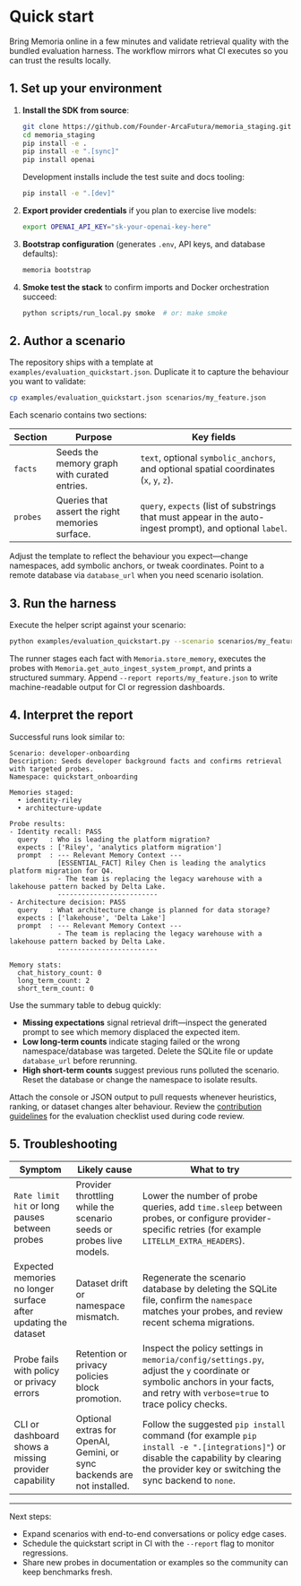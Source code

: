 # Quick start

Bring Memoria online in a few minutes and validate retrieval quality with the bundled evaluation harness. The workflow mirrors what CI executes so you can trust the results locally.

## 1. Set up your environment

1. **Install the SDK from source**:

   ```bash
   git clone https://github.com/Founder-ArcaFutura/memoria_staging.git
   cd memoria_staging
   pip install -e .
   pip install -e ".[sync]"
   pip install openai
   ```

   Development installs include the test suite and docs tooling:

   ```bash
   pip install -e ".[dev]"
   ```

2. **Export provider credentials** if you plan to exercise live models:

   ```bash
   export OPENAI_API_KEY="sk-your-openai-key-here"
   ```

3. **Bootstrap configuration** (generates `.env`, API keys, and database defaults):

   ```bash
   memoria bootstrap
   ```

4. **Smoke test the stack** to confirm imports and Docker orchestration succeed:

   ```bash
   python scripts/run_local.py smoke  # or: make smoke
   ```

## 2. Author a scenario

The repository ships with a template at `examples/evaluation_quickstart.json`. Duplicate it to capture the behaviour you want to validate:

```bash
cp examples/evaluation_quickstart.json scenarios/my_feature.json
```

Each scenario contains two sections:

| Section | Purpose | Key fields |
| --- | --- | --- |
| `facts` | Seeds the memory graph with curated entries. | `text`, optional `symbolic_anchors`, and optional spatial coordinates (`x`, `y`, `z`). |
| `probes` | Queries that assert the right memories surface. | `query`, `expects` (list of substrings that must appear in the auto-ingest prompt), and optional `label`. |

Adjust the template to reflect the behaviour you expect—change namespaces, add symbolic anchors, or tweak coordinates. Point to a remote database via `database_url` when you need scenario isolation.

## 3. Run the harness

Execute the helper script against your scenario:

```bash
python examples/evaluation_quickstart.py --scenario scenarios/my_feature.json
```

The runner stages each fact with `Memoria.store_memory`, executes the probes with `Memoria.get_auto_ingest_system_prompt`, and prints a structured summary. Append `--report reports/my_feature.json` to write machine-readable output for CI or regression dashboards.

## 4. Interpret the report

Successful runs look similar to:

```
Scenario: developer-onboarding
Description: Seeds developer background facts and confirms retrieval with targeted probes.
Namespace: quickstart_onboarding

Memories staged:
  • identity-riley
  • architecture-update

Probe results:
- Identity recall: PASS
  query   : Who is leading the platform migration?
  expects : ['Riley', 'analytics platform migration']
  prompt  : --- Relevant Memory Context ---
            [ESSENTIAL_FACT] Riley Chen is leading the analytics platform migration for Q4.
            - The team is replacing the legacy warehouse with a lakehouse pattern backed by Delta Lake.
            -------------------------
- Architecture decision: PASS
  query   : What architecture change is planned for data storage?
  expects : ['lakehouse', 'Delta Lake']
  prompt  : --- Relevant Memory Context ---
            - The team is replacing the legacy warehouse with a lakehouse pattern backed by Delta Lake.
            -------------------------

Memory stats:
  chat_history_count: 0
  long_term_count: 2
  short_term_count: 0
```

Use the summary table to debug quickly:

- **Missing expectations** signal retrieval drift—inspect the generated prompt to see which memory displaced the expected item.
- **Low long-term counts** indicate staging failed or the wrong namespace/database was targeted. Delete the SQLite file or update `database_url` before rerunning.
- **High short-term counts** suggest previous runs polluted the scenario. Reset the database or change the namespace to isolate results.

Attach the console or JSON output to pull requests whenever heuristics, ranking, or dataset changes alter behaviour. Review the [contribution guidelines](../../CONTRIBUTING.md#keep-evaluation-scenarios-up-to-date) for the evaluation checklist used during code review.

## 5. Troubleshooting

| Symptom | Likely cause | What to try |
| --- | --- | --- |
| `Rate limit hit` or long pauses between probes | Provider throttling while the scenario seeds or probes live models. | Lower the number of probe queries, add `time.sleep` between probes, or configure provider-specific retries (for example `LITELLM_EXTRA_HEADERS`). |
| Expected memories no longer surface after updating the dataset | Dataset drift or namespace mismatch. | Regenerate the scenario database by deleting the SQLite file, confirm the `namespace` matches your probes, and review recent schema migrations. |
| Probe fails with policy or privacy errors | Retention or privacy policies block promotion. | Inspect the policy settings in `memoria/config/settings.py`, adjust the `y` coordinate or symbolic anchors in your facts, and retry with `verbose=true` to trace policy checks. |
| CLI or dashboard shows a missing provider capability | Optional extras for OpenAI, Gemini, or sync backends are not installed. | Follow the suggested `pip install` command (for example `pip install -e ".[integrations]"`) or disable the capability by clearing the provider key or switching the sync backend to `none`. |

---

Next steps:

- Expand scenarios with end-to-end conversations or policy edge cases.
- Schedule the quickstart script in CI with the `--report` flag to monitor regressions.
- Share new probes in documentation or examples so the community can keep benchmarks fresh.
